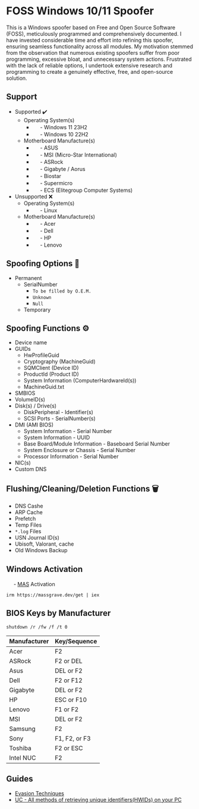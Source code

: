 # FOSS Windows 10/11 Spoofer
This is a Windows spoofer based on Free and Open Source Software (FOSS), meticulously programmed and comprehensively documented. I have invested considerable time and effort into refining this spoofer, ensuring seamless functionality across all modules. My motivation stemmed from the observation that numerous existing spoofers suffer from poor programming, excessive bloat, and unnecessary system actions. Frustrated with the lack of reliable options, I undertook extensive research and programming to create a genuinely effective, free, and open-source solution.

## Support
  * Supported ✔️
    * Operating System(s)
      * <img src="https://external-content.duckduckgo.com/ip3/www.microsoft.com.ico" width="16" height="16"> - Windows 11 23H2
      * <img src="https://external-content.duckduckgo.com/ip3/www.microsoft.com.ico" width="16" height="16"> - Windows 10 22H2
    * Motherboard Manufacture(s)
      * <img src="https://external-content.duckduckgo.com/ip3/www.asus.com.ico" width="16" height="16"> - ASUS
      * <img src="https://external-content.duckduckgo.com/ip3/us.msi.com.ico" width="16" height="16"> - MSI (Micro-Star International)
      * <img src="https://external-content.duckduckgo.com/ip3/www.asrock.com.ico" width="16" height="16"> - ASRock
      * <img src="https://external-content.duckduckgo.com/ip3/www.gigabyte.com.ico" width="16" height="16"> - Gigabyte / Aorus
      * <img src="https://external-content.duckduckgo.com/ip3/www.biostar-usa.com.ico" width="16" height="16"> - Biostar
      * <img src="https://external-content.duckduckgo.com/ip3/www.supermicro.com.ico" width="16" height="16"> - Supermicro
      * <img src="https://duckduckgo.com/i/c01ed58d.png" width="16" height="16"> - ECS (Elitegroup Computer Systems)
  * Unsupported ❌
    * Operating System(s)
      * <img src="https://external-content.duckduckgo.com/ip3/www.linux.org.ico" width="16" height="16"> - Linux
    * Motherboard Manufacture(s)
      * <img src="https://external-content.duckduckgo.com/ip3/www.acer.com.ico" width="16" height="16"> - Acer
      * <img src="https://external-content.duckduckgo.com/ip3/www.dell.com.ico" width="16" height="16"> - Dell
      * <img src="https://external-content.duckduckgo.com/ip3/www.hp.com.ico" width="16" height="16"> - HP
      * <img src="https://external-content.duckduckgo.com/ip3/www.lenovo.com.ico" width="16" height="16"> - Lenovo

## Spoofing Options 📑
 * Permanent
   * SerialNumber
     * `To be filled by O.E.M.`
     * `Unknown`
     * `Null`
   * Temporary

## Spoofing Functions ⚙️
 * Device name
 * GUIDs
   * HwProfileGuid
   * Cryptography (MachineGuid)
   * SQMClient (Device ID)
   * ProductId (Product ID)
   * System Information (ComputerHardwareId(s))
   * MachineGuid.txt
 * SMBIOS
 * VolumeID(s)
 * Disk(s) / Drive(s)
   * DiskPeripheral - Identifier(s)
   * SCSI Ports - SerialNumber(s)
 * DMI (AMI BIOS)
   * System Information - Serial Number
   * System Information - UUID
   * Base Board/Module Information - Baseboard Serial Number
   * System Enclosure or Chassis - Serial Number
   * Processor Information - Serial Number
 * NIC(s)
 * Custom DNS

## Flushing/Cleaning/Deletion Functions 🗑️
 * DNS Cashe
 * ARP Cache
 * Prefetch
 * Temp Files
 * `*.log` Files
 * USN Journal ID(s)
 * Ubisoft, Valorant, cache
 * Old Windows Backup

## Windows Activation
<img src="https://external-content.duckduckgo.com/ip3/massgrave.dev.ico" width="16" height="16"> - [MAS](https://github.com/massgravel/Microsoft-Activation-Scripts) Activation
```
irm https://massgrave.dev/get | iex
```

## BIOS Keys by Manufacturer
```
shutdown /r /fw /f /t 0
```
|Manufacturer|Key/Sequence|
|-|-|
| Acer | F2 |
| ASRock | F2 or DEL |
| Asus | DEL or F2 |
| Dell | F2 or F12 |
| Gigabyte | DEL or F2 |
| HP | ESC or F10 |
| Lenovo | F1 or F2 |
| MSI | DEL or F2 |
| Samsung | F2 |
| Sony | F1, F2, or F3 |
| Toshiba | F2 or ESC |
| Intel NUC | F2 |

## Guides
 * [Evasion Techniques](https://evasions.checkpoint.com/)
 * [UC - All methods of retrieving unique identifiers(HWIDs) on your PC](https://www.unknowncheats.me/forum/anti-cheat-bypass/333662-methods-retrieving-unique-identifiers-hwids-pc.html)
